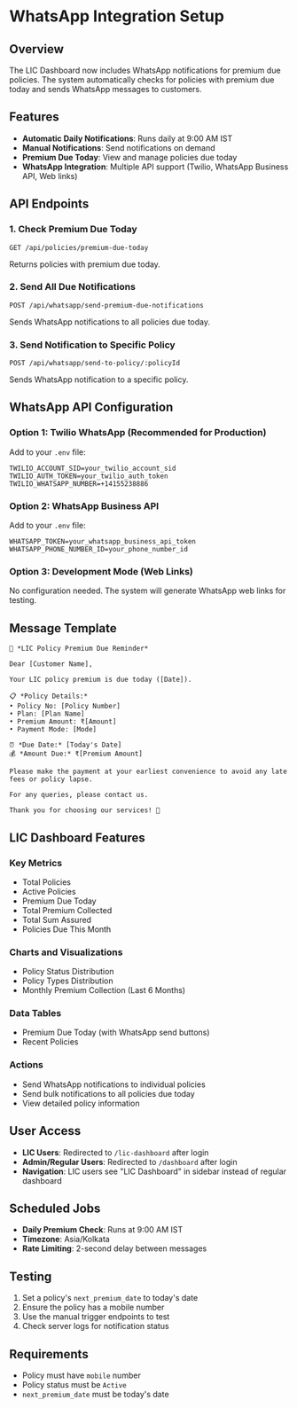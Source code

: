 # WhatsApp Integration Setup

## Overview
The LIC Dashboard now includes WhatsApp notifications for premium due policies. The system automatically checks for policies with premium due today and sends WhatsApp messages to customers.

## Features
- **Automatic Daily Notifications**: Runs daily at 9:00 AM IST
- **Manual Notifications**: Send notifications on demand
- **Premium Due Today**: View and manage policies due today
- **WhatsApp Integration**: Multiple API support (Twilio, WhatsApp Business API, Web links)

## API Endpoints

### 1. Check Premium Due Today
```
GET /api/policies/premium-due-today
```
Returns policies with premium due today.

### 2. Send All Due Notifications
```
POST /api/whatsapp/send-premium-due-notifications
```
Sends WhatsApp notifications to all policies due today.

### 3. Send Notification to Specific Policy
```
POST /api/whatsapp/send-to-policy/:policyId
```
Sends WhatsApp notification to a specific policy.

## WhatsApp API Configuration

### Option 1: Twilio WhatsApp (Recommended for Production)
Add to your `.env` file:
```env
TWILIO_ACCOUNT_SID=your_twilio_account_sid
TWILIO_AUTH_TOKEN=your_twilio_auth_token
TWILIO_WHATSAPP_NUMBER=+14155238886
```

### Option 2: WhatsApp Business API
Add to your `.env` file:
```env
WHATSAPP_TOKEN=your_whatsapp_business_api_token
WHATSAPP_PHONE_NUMBER_ID=your_phone_number_id
```

### Option 3: Development Mode (Web Links)
No configuration needed. The system will generate WhatsApp web links for testing.

## Message Template
```
🏦 *LIC Policy Premium Due Reminder*

Dear [Customer Name],

Your LIC policy premium is due today ([Date]).

📋 *Policy Details:*
• Policy No: [Policy Number]
• Plan: [Plan Name]
• Premium Amount: ₹[Amount]
• Payment Mode: [Mode]

⏰ *Due Date:* [Today's Date]
💰 *Amount Due:* ₹[Premium Amount]

Please make the payment at your earliest convenience to avoid any late fees or policy lapse.

For any queries, please contact us.

Thank you for choosing our services! 🙏
```

## LIC Dashboard Features

### Key Metrics
- Total Policies
- Active Policies
- Premium Due Today
- Total Premium Collected
- Total Sum Assured
- Policies Due This Month

### Charts and Visualizations
- Policy Status Distribution
- Policy Types Distribution
- Monthly Premium Collection (Last 6 Months)

### Data Tables
- Premium Due Today (with WhatsApp send buttons)
- Recent Policies

### Actions
- Send WhatsApp notifications to individual policies
- Send bulk notifications to all policies due today
- View detailed policy information

## User Access
- **LIC Users**: Redirected to `/lic-dashboard` after login
- **Admin/Regular Users**: Redirected to `/dashboard` after login
- **Navigation**: LIC users see "LIC Dashboard" in sidebar instead of regular dashboard

## Scheduled Jobs
- **Daily Premium Check**: Runs at 9:00 AM IST
- **Timezone**: Asia/Kolkata
- **Rate Limiting**: 2-second delay between messages

## Testing
1. Set a policy's `next_premium_date` to today's date
2. Ensure the policy has a mobile number
3. Use the manual trigger endpoints to test
4. Check server logs for notification status

## Requirements
- Policy must have `mobile` number
- Policy status must be `Active`
- `next_premium_date` must be today's date
